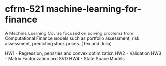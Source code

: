 # cfrm-521 machine-learning-for-finance

A Machine Learning Course focused on solving problems from Computational Finance models such as portfolio assessment, risk assessment, predicting stock prices. (Tex and Julia)

HW1 - Regression, penalties and convex optimization
HW2 - Validation
HW3 - Matrix Factorization and SVD
HW4 - State Space Models
